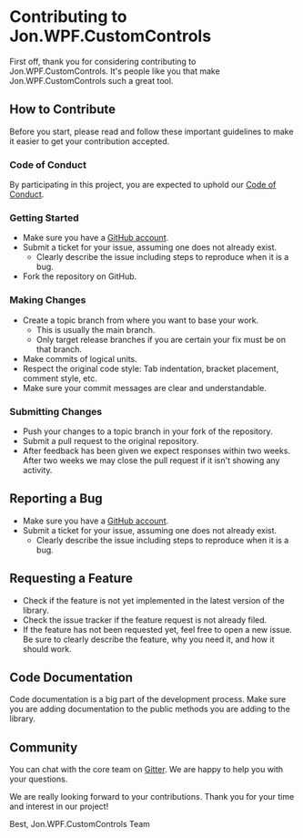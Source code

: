 ﻿# Contributing to Jon.WPF.CustomControls

First off, thank you for considering contributing to Jon.WPF.CustomControls. It's people like you that make Jon.WPF.CustomControls such a great tool.

## How to Contribute

Before you start, please read and follow these important guidelines to make it easier to get your contribution accepted.

### Code of Conduct

By participating in this project, you are expected to uphold our [Code of Conduct](./CODE_OF_CONDUCT.md).

### Getting Started

- Make sure you have a [GitHub account](https://github.com/signup/free).
- Submit a ticket for your issue, assuming one does not already exist.
  - Clearly describe the issue including steps to reproduce when it is a bug.
- Fork the repository on GitHub.

### Making Changes

- Create a topic branch from where you want to base your work.
  - This is usually the main branch.
  - Only target release branches if you are certain your fix must be on that branch.
- Make commits of logical units.
- Respect the original code style: Tab indentation, bracket placement, comment style, etc.
- Make sure your commit messages are clear and understandable.

### Submitting Changes

- Push your changes to a topic branch in your fork of the repository.
- Submit a pull request to the original repository.
- After feedback has been given we expect responses within two weeks. After two weeks we may close the pull request if it isn't showing any activity.

## Reporting a Bug

- Make sure you have a [GitHub account](https://github.com/signup/free).
- Submit a ticket for your issue, assuming one does not already exist.
  - Clearly describe the issue including steps to reproduce when it is a bug.

## Requesting a Feature

- Check if the feature is not yet implemented in the latest version of the library.
- Check the issue tracker if the feature request is not already filed.
- If the feature has not been requested yet, feel free to open a new issue. Be sure to clearly describe the feature, why you need it, and how it should work.

## Code Documentation

Code documentation is a big part of the development process. Make sure you are adding documentation to the public methods you are adding to the library.

## Community

You can chat with the core team on [Gitter](https://gitter.im/Jon-WPF-CustomControls/community). We are happy to help you with your questions.

We are really looking forward to your contributions. Thank you for your time and interest in our project!

Best,
Jon.WPF.CustomControls Team